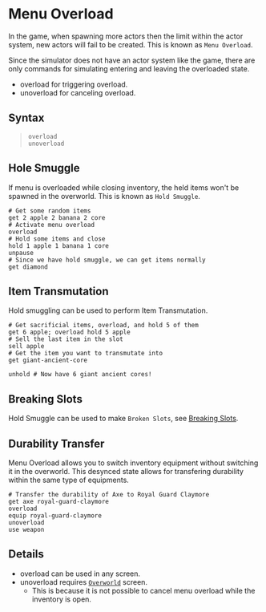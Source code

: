 # Menu Overload

In the game, when spawning more actors then the limit within the actor system,
new actors will fail to be created. This is known as `Menu Overload`.

Since the simulator does not have an actor system like the game,
there are only commands for simulating entering and leaving the overloaded state.

- <skyb>overload</skyb> for triggering overload.
- <skyb>unoverload</skyb> for canceling overload.

## Syntax
> `overload`<br>
> `unoverload`<br>

## Hole Smuggle
If menu is overloaded while closing inventory, the held items won't be spawned
in the overworld. This is known as `Hold Smuggle`.

```skybook
# Get some random items
get 2 apple 2 banana 2 core
# Activate menu overload
overload
# Hold some items and close
hold 1 apple 1 banana 1 core
unpause
# Since we have hold smuggle, we can get items normally
get diamond
```

## Item Transmutation
Hold smuggling can be used to perform Item Transmutation.

```skybook
# Get sacrificial items, overload, and hold 5 of them
get 6 apple; overload hold 5 apple
# Sell the last item in the slot
sell apple
# Get the item you want to transmutate into
get giant-ancient-core

unhold # Now have 6 giant ancient cores!
```

## Breaking Slots
Hold Smuggle can be used to make `Broken Slots`, see [Breaking Slots](./break_slots.md#hold-smuggle-offset).

## Durability Transfer
Menu Overload allows you to switch inventory equipment without switching it in
the overworld. This desynced state allows for transfering durability within
the same type of equipments.

```skybook
# Transfer the durability of Axe to Royal Guard Claymore
get axe royal-guard-claymore
overload
equip royal-guard-claymore
unoverload
use weapon
```

## Details
- <skyb>overload</skyb> can be used in any screen.
- <skyb>unoverload</skyb> requires [`Overworld`](../user/screen_system.md) screen.
  - This is because it is not possible to cancel menu overload while the inventory is open.

